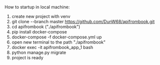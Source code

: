 How to startup in local machine:

  1) create new project with venv
  2) git clone --branch master https://github.com/DunW68/apifrombook.git
  3) cd apifrombook ("./apifrombook")
  4) pip install docker-compose
  5) docker-compose -f docker-compose.yml up
  6) open new terminal to the path "./apifrombook"
  7) docker exec -it apifrombook_app_1 bash
  8) python manage.py migrate
  9) project is ready 
